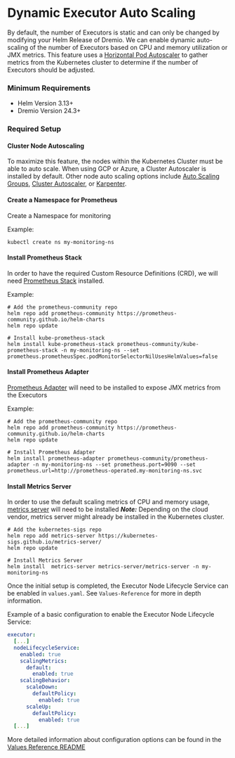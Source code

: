 # Dynamic Executor Auto Scaling

By default, the number of Executors is static and can only be changed by modifying your Helm Release of Dremio.
We can enable dynamic auto-scaling of the number of Executors based on CPU and memory utilization or JMX metrics.
This feature uses a
[Horizontal Pod Autoscaler](https://kubernetes.io/docs/tasks/run-application/horizontal-pod-autoscale/)
to gather metrics from the Kubernetes cluster to determine if the number of Executors should be adjusted.

### Minimum Requirements
* Helm Version 3.13+
* Dremio Version 24.3+

### Required Setup

#### Cluster Node Autoscaling
To maximize this feature, the nodes within the Kubernetes Cluster must be able to auto scale. When using GCP or Azure,
a Cluster Autoscaler is installed by default. Other node auto scaling options include
[Auto Scaling Groups](https://docs.aws.amazon.com/autoscaling/ec2/userguide/auto-scaling-groups.html),
[Cluster Autoscaler](https://github.com/kubernetes/autoscaler/tree/master/cluster-autoscaler), or
[Karpenter](https://karpenter.sh/).

#### Create a Namespace for Prometheus
Create a Namespace for monitoring

Example:

`kubectl create ns my-monitoring-ns`

#### Install Prometheus Stack
In order to have the required Custom Resource Definitions (CRD), we will need
[Prometheus Stack](https://github.com/prometheus-community/helm-charts/tree/main/charts/kube-prometheus-stack) installed.

Example:
```
# Add the prometheus-community repo
helm repo add prometheus-community https://prometheus-community.github.io/helm-charts
helm repo update

# Install kube-prometheus-stack
helm install kube-prometheus-stack prometheus-community/kube-prometheus-stack -n my-monitoring-ns --set prometheus.prometheusSpec.podMonitorSelectorNilUsesHelmValues=false
```

#### Install Prometheus Adapter
[Prometheus Adapter](https://github.com/kubernetes-sigs/prometheus-adapter) will need to be installed to expose JMX metrics from the Executors

Example:
```
# Add the prometheus-community repo
helm repo add prometheus-community https://prometheus-community.github.io/helm-charts
helm repo update

# Install Prometheus Adapter
helm install prometheus-adapter prometheus-community/prometheus-adapter -n my-monitoring-ns --set prometheus.port=9090 --set prometheus.url=http://prometheus-operated.my-monitoring-ns.svc
```

#### Install Metrics Server
In order to use the default scaling metrics of CPU and memory usage, [metrics server](https://github.com/kubernetes-sigs/metrics-server) will need to be installed
***Note:*** Depending on the cloud vendor, metrics server might already be installed in the Kubernetes cluster.

```
# Add the kubernetes-sigs repo
helm repo add metrics-server https://kubernetes-sigs.github.io/metrics-server/
helm repo update

# Install Metrics Server
helm install  metrics-server metrics-server/metrics-server -n my-monitoring-ns
```

Once the initial setup is completed, the Executor Node Lifecycle Service can be enabled in `values.yaml`. See `Values-Reference` for more in depth information.

Example of a basic configuration to enable the Executor Node Lifecycle Service:

```yaml
executor:
  [...]
  nodeLifecycleService:
    enabled: true
    scalingMetrics:
      default:
        enabled: true
    scalingBehavior:
      scaleDown:
        defaultPolicy:
          enabled: true
      scaleUp:
        defaultPolicy:
          enabled: true
  [...]
```

More detailed information about configuration options can be found in the
[Values Reference README](https://github.com/dremio/dremio-cloud-tools/blob/master/charts/dremio_v2/docs/Values-Reference.md)